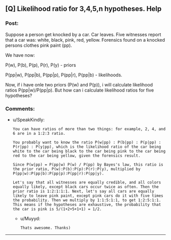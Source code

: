 ## [Q] Likelihood ratio for 3,4,5,n hypotheses. Help

### Post:


Suppose a person get knocked by a car. Car leaves. Five witnesses report that a car was: white, black, pink, red, yellow. Forensics found on a knocked persons clothes pink paint (pp).

We have now: 

P(w), P(b), P(p), P(r), P(y) - priors

P(pp|w), P(pp|b), P(pp|p), P(pp|r), P(pp|b) - likelihoods.

Now, if i have onle two priors (P(w) and P(p)), i will calculate likelihood ratios P(pp|w)/P(pp|p). But how can i calculate likelihood ratios for five hypotheses?

### Comments:

- u/SpeakKindly:
  ```
  You can have ratios of more than two things: for example, 2, 4, and 6 are in a 1:2:3 ratio.

  You probably want to know the ratio P(w|pp) : P(b|pp) : P(p|pp) : P(r|pp) : P(y|pp), which is the likelihood ratio of the car being white to the car being black to the car being pink to the car being red to the car being yellow, given the forensics result.

  Since P(w|pp) = P(pp|w) P(w) / P(pp) by Bayes's law, this ratio is the prior ratio, P(w):P(b):P(p):P(r):P(y), multiplied by P(pp|w):P(pp|b):P(pp|p):P(pp|r):P(pp|y).

  Let's say that all witnesses are equally credible, and all colors equally likely, except black cars occur twice as often. Then the prior ratio is 1:2:1:1:1. Next, let's say all cars are equally likely to leave pink paint, except pink cars do it with five times the probability. Then we multiply by 1:1:5:1:1, to get 1:2:5:1:1. This means if the hypotheses are exhaustive, the probability that the car is pink is 5/(1+2+5+1+1) = 1/2.
  ```

  - u/Muyyd:
    ```
    Thats awesome. Thanks)
    ```

---

